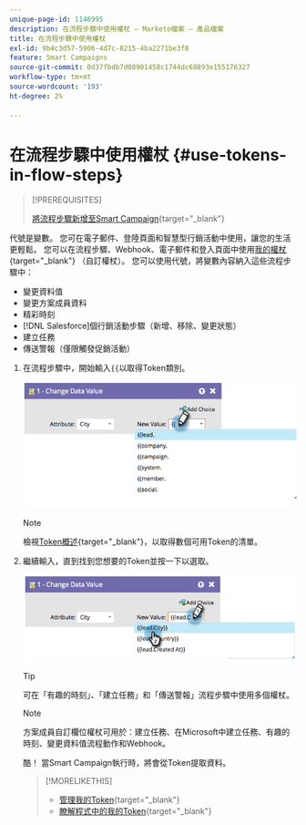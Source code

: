 ```yaml
---
unique-page-id: 1146995
description: 在流程步驟中使用權杖 — Marketo檔案 — 產品檔案
title: 在流程步驟中使用權杖
exl-id: 9b4c3d57-5906-4d7c-8215-4ba2271be3f8
feature: Smart Campaigns
source-git-commit: 0d37fbdb7d08901458c1744dc68893e155176327
workflow-type: tm+mt
source-wordcount: '193'
ht-degree: 2%

---
```


# 在流程步驟中使用權杖 {#use-tokens-in-flow-steps}

>[!PREREQUISITES]
>
>[將流程步驟新增至Smart Campaign](/help/marketo/product-docs/core-marketo-concepts/smart-campaigns/flow-actions/add-a-flow-step-to-a-smart-campaign.md){target="_blank"}

代號是變數。 您可在電子郵件、登陸頁面和智慧型行銷活動中使用，讓您的生活更輕鬆。 您可以在流程步驟、Webhook、電子郵件和登入頁面中使用[我的權杖](/help/marketo/product-docs/core-marketo-concepts/programs/tokens/understanding-my-tokens-in-a-program.md){target="_blank"} （自訂權杖）。 您可以使用代號，將變數內容納入這些流程步驟中：

* 變更資料值
* 變更方案成員資料
* 精彩時刻
* [!DNL Salesforce]個行銷活動步驟（新增、移除、變更狀態）
* 建立任務
* 傳送警報（僅限觸發促銷活動）

1. 在流程步驟中，開始輸入`{{`以取得Token類別。

   ![](assets/use-tokens-in-flow-steps-1.png)

   >[!NOTE]
   >
   >檢視[Token概述](/help/marketo/product-docs/demand-generation/landing-pages/personalizing-landing-pages/tokens-overview.md){target="_blank"}，以取得數個可用Token的清單。

1. 繼續輸入，直到找到您想要的Token並按一下以選取。

   ![](assets/use-tokens-in-flow-steps-2.png)

   >[!TIP]
   >
   >可在「有趣的時刻」、「建立任務」和「傳送警報」流程步驟中使用多個權杖。

   >[!NOTE]
   >
   >方案成員自訂欄位權杖可用於：建立任務、在Microsoft中建立任務、有趣的時刻、變更資料值流程動作和Webhook。

   酷！ 當Smart Campaign執行時，將會從Token提取資料。

   >[!MORELIKETHIS]
   >
   >* [管理我的Token](/help/marketo/product-docs/core-marketo-concepts/programs/tokens/managing-my-tokens.md){target="_blank"}
   >* [瞭解程式中的我的Token](/help/marketo/product-docs/core-marketo-concepts/programs/tokens/understanding-my-tokens-in-a-program.md){target="_blank"}
